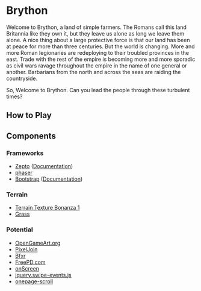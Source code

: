 # Brython

Welcome to Brython, a land of simple farmers. The Romans call this land Britannia like they own it, but they leave us alone as
long we leave them alone. A nice thing about a large protective force is that our land has been at peace for more than three
centuries. But the world is changing. More and more Roman legionaries are redeploying to their troubled provinces in the east.
Trade with the rest of the empire is becoming more and more sporadic as civil wars ravage throughout the empire in the name of
one general or another. Barbarians from the north and across the seas are raiding the countryside.

So, Welcome to Brython. Can you lead the people through these turbulent times?

## How to Play

## Components

### Frameworks

* [Zepto](https://github.com/madrobby/zepto) ([Documentation](http://zeptojs.com))
* [phaser](https://github.com/photonstorm/phaser)
* [Bootstrap](https://github.com/twbs/bootstrap) ([Documentation](http://getbootstrap.com))

### Terrain

* [Terrain Texture Bonanza 1](http://poopgoblyn.deviantart.com/art/Terrain-Texture-Bonanza-1-114003795)
* [Grass](http://seamlesstextures.deviantart.com/art/Grass-texture-seamless-393181884)

### Potential
* [OpenGameArt.org](http://opengameart.org/)
* [PixelJoin](http://www.pixeljoint.com/)
* [Bfxr](http://www.bfxr.net/)
* [FreePD.com](http://freepd.com/)
* [onScreen](https://github.com/silvestreh/onScreen)
* [jquery.swipe-events.js](https://github.com/eikes/jquery.swipe-events.js)
* [onepage-scroll](https://github.com/peachananr/onepage-scroll)
